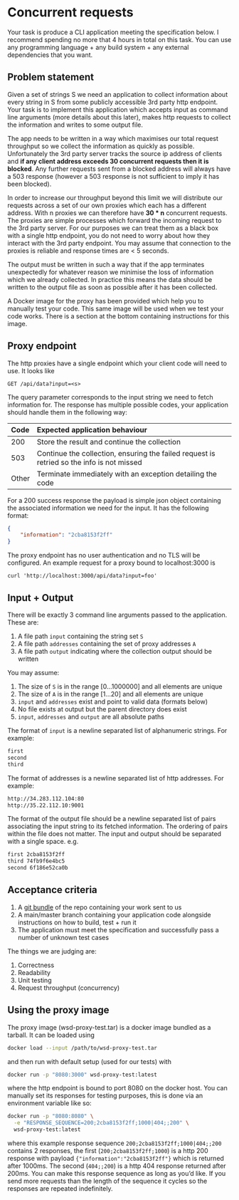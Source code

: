 # Concurrent requests

Your task is produce a CLI application meeting the specification below. I recommend spending no more that 4 hours in total on this task. You can use any programming language  + any build system + any external dependencies that you want.

## Problem statement

Given a set of strings S we need an application to collect information about every string in S from some publicly accessible 3rd party http endpoint. Your task is to implement this application which accepts input as command line arguments (more details about this later), makes http requests to collect the information and writes to some output file.

The app needs to be written in a way which maximises our total request throughput so we collect the information as quickly as possible. Unfortunately the 3rd party server tracks the source ip address of clients and **if any client address exceeds 30 concurrent requests then it is blocked**. Any further requests sent from a blocked address will always have a 503 response (however a 503 response is not sufficient to imply it has been blocked).

In order to increase our throughput beyond this limit we will distribute our requests across a set of our own proxies which each has a different address. With n proxies we can therefore have **30 * n** concurrent requests. The proxies are simple processes which forward the incoming request to the 3rd party server. For our purposes we can treat them as a black box with a single http endpoint, you do not need to worry about how they interact with the 3rd party endpoint. You may assume that connection to the proxies is reliable and response times are < 5 seconds.


The output must be written in such a way that if the app terminates unexpectedly for whatever reason we minimise the loss of information which we already collected. In practice this means the data should be written to the output file as soon as possible after it has been collected.

A Docker image for the proxy has been provided which help you to manually test your code. This same image will be used when we test your code works. There is a section at the bottom containing instructions for this image.

## Proxy endpoint

The http proxies have a single endpoint which your client code will need to use. It looks like

```curl
GET /api/data?input=<s>
```

The query parameter corresponds to the input string we need to fetch information for. The response has multiple possible codes, your application should handle them in the following way:

| Code | Expected application behaviour |
|:-------------|:--------------|
| 200 | Store the result and continue the collection   |
| 503 | Continue the collection, ensuring the failed request is retried so the info is not missed   |
| Other | Terminate immediately with an exception detailing the code |

For a 200 success response the payload is simple json object containing the associated information we need for the input. It has the following format:

```json
{
    "information": "2cba8153f2ff"
}
```

The proxy endpoint has no user authentication and no TLS will be configured. An example request for a proxy bound to localhost:3000 is

```curl
curl 'http://localhost:3000/api/data?input=foo'
```

## Input + Output

There will be exactly 3 command line arguments passed to the application. These are:

1. A file path `input` containing the string set `S`
2. A file path `addresses` containing the set of proxy addresses `A`
3. A file path `output` indicating where the collection output should be written

You may assume:

1. The size of `S` is in the range [0…1000000] and all elements are unique
2. The size of `A` is in the range [1…20] and all elements are unique
3. `input` and `addresses` exist and point to valid data (formats below)
4. No file exists at output but the parent directory does exist
5. `input`, `addresses` and `output` are all absolute paths

The format of `input` is a newline separated list of alphanumeric strings. For example:

```txt
first
second
third

```

The format of addresses is a newline separated list of http addresses. For example:

```txt
http://34.283.112.104:80
http://35.22.112.10:9001
```

The format of the output file should be a newline separated list of pairs associating the input string to its fetched information. The ordering of pairs within the file does not matter. The input and output should be separated with a single space. e.g.

```txt
first 2cba8153f2ff
third 74fb9f6e4bc5
second 6f186e52ca0b

```

## Acceptance criteria

1. A [git bundle](https://stackoverflow.com/questions/11792671/how-to-git-bundle-a-complete-repo/11795549#11795549) of the repo containing your work sent to us
2. A main/master branch containing your application code alongside instructions on how to build, test + run it
3. The application must meet the specification and successfully pass a number of unknown test cases

The things we are judging are:

1. Correctness
2. Readability
3. Unit testing
4. Request throughput (concurrency)

## Using the proxy image

The proxy image (wsd-proxy-test.tar) is a docker image bundled as a tarball. It can be loaded using

```bash
docker load --input /path/to/wsd-proxy-test.tar
```

and then run with default setup (used for our tests) with

```bash
docker run -p "8080:3000" wsd-proxy-test:latest
```

where the http endpoint is bound to port 8080 on the docker host. You can manually set its responses for testing purposes, this is done via an environment variable like so:

```bash
docker run -p "8080:8080" \
  -e "RESPONSE_SEQUENCE=200;2cba8153f2ff;1000|404;;200" \
  wsd-proxy-test:latest
```

where this example response sequence `200;2cba8153f2ff;1000|404;;200` contains 2 responses, the first (`200;2cba8153f2ff;1000`) is a http 200 response with payload `{"information":"2cba8153f2ff"}` which is returned after 1000ms. The second (`404;;200`) is a http 404 response returned after 200ms. You can make this response sequence as long as you’d like. If you send more requests than the length of the sequence it cycles so the responses are repeated indefinitely.
